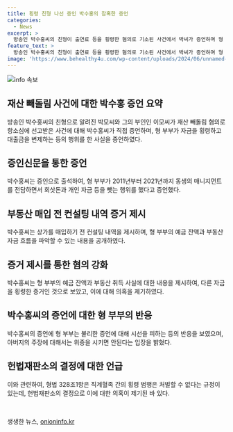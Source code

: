 ```yaml
---
title: 횡령 친형 나선 증인 박수홍의 참혹한 증언
categories:
  - News
excerpt: >
  방송인 박수홍씨의 친형이 출연료 등을 횡령한 혐의로 기소된 사건에서 박씨가 증언하며 형 부부의 자산과 부동산 횡령을 주장했다. 박씨는 가족에 대한 배임 행위를 비판하고, 형 부부의 생활비와 부동산 횡령에 대한 내용을 증언했다. 이에 대해 항소심에서 유죄 판결이 내려졌으나, 법정에서의 박씨의 증언이 이목을 끌고 있다. 특히, 부친의 관여와 관련된 의혹으로 논란이 일고 있으며, 관련 법률에 대한 논란도 제기되고 있다.
feature_text: >
  방송인 박수홍씨의 친형이 출연료 등을 횡령한 혐의로 기소된 사건에서 박씨가 증언하며 형 부부의 자산과 부동산 횡령을 주장했다. 박씨는 가족에 대한 배임 행위를 비판하고, 형 부부의 생활비와 부동산 횡령에 대한 내용을 증언했다. 이에 대해 항소심에서 유죄 판결이 내려졌으나, 법정에서의 박씨의 증언이 이목을 끌고 있다. 특히, 부친의 관여와 관련된 의혹으로 논란이 일고 있으며, 관련 법률에 대한 논란도 제기되고 있다.
image: 'https://www.behealthy4u.com/wp-content/uploads/2024/06/unnamed-file.png'
---
```


<p><img src="https://www.behealthy4u.com/wp-content/uploads/2024/06/unnamed-file.png" alt="info 속보" /></p>

<h2 data-ke-size="size26">재산 빼돌림 사건에 대한 박수홍 증언 요약</h2>

<p data-ke-size="size16">방송인 박수홍씨의 친형으로 알려진 박모씨와 그의 부인인 이모씨가 재산 빼돌림 혐의로 항소심에 선고받은 사건에 대해 박수홍씨가 직접 증언하며, 형 부부가 자금을 횡령하고 대출금을 변제하는 등의 행위를 한 사실을 증언하였다.</p>

<h2 data-ke-size="size26">증인신문을 통한 증언</h2>

<p data-ke-size="size16">박수홍씨는 증인으로 출석하여, 형 부부가 2011년부터 2021년까지 동생의 매니지먼트를 전담하면서 회삿돈과 개인 자금 등을 뺏는 행위를 했다고 증언했다.</p>

<h2 data-ke-size="size26">부동산 매입 전 컨설팅 내역 증거 제시</h2>

<p data-ke-size="size16">박수홍씨는 상가를 매입하기 전 컨설팅 내역을 제시하며, 형 부부의 예금 잔액과 부동산 자금 흐름을 파악할 수 있는 내용을 공개하였다.</p>

<h2 data-ke-size="size26">증거 제시를 통한 혐의 강화</h2>

<p data-ke-size="size16">박수홍씨는 형 부부의 예금 잔액과 부동산 취득 사실에 대한 내용을 제시하여, 다른 자금을 횡령한 증거인 것으로 보았고, 이에 대해 의혹을 제기하였다.</p>

<h2 data-ke-size="size26">박수홍씨의 증언에 대한 형 부부의 반응</h2>

<p data-ke-size="size16">박수홍씨의 증언에 형 부부는 불리한 증언에 대해 시선을 피하는 등의 반응을 보였으며, 아버지의 주장에 대해서는 위증을 시키면 안된다는 입장을 밝혔다.</p>

<h2 data-ke-size="size26">헌법재판소의 결정에 대한 언급</h2>

<p data-ke-size="size16">이와 관련하여, 형법 328조1항은 직계혈족 간의 횡령 범행은 처벌할 수 없다는 규정이 있는데, 헌법재판소의 결정으로 이에 대한 의혹이 제기된 바 있다.</p>

<p data-ke-size="size16">&nbsp;</p>
생생한 뉴스, <a href="https://onioninfo.kr" rel="dofollow">onioninfo.kr</a>



